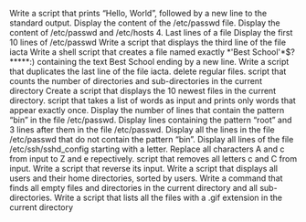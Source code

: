 Write a script that prints “Hello, World”, followed by a new line to the standard output.
Display the content of the /etc/passwd file.
Display the content of /etc/passwd and /etc/hosts
4. Last lines of a file
Display the first 10 lines of /etc/passwd
Write a script that displays the third line of the file iacta
Write a shell script that creates a file named exactly \*\'Best School\'\*$\?\*\*\*\*\*:) containing the text Best School ending by a new line.
Write a script that duplicates the last line of the file iacta.
delete regular files.
script that counts the number of directories and sub-directories in the current directory
Create a script that displays the 10 newest files in the current directory.
 script that takes a list of words as input and prints only words that appear exactly once.
Display the number of lines that contain the pattern “bin” in the file /etc/passwd.
Display lines containing the pattern “root” and 3 lines after them in the file /etc/passwd.
Display all the lines in the file /etc/passwd that do not contain the pattern “bin”.
Display all lines of the file /etc/ssh/sshd_config starting with a letter.
Replace all characters A and c from input to Z and e repectively.
script that removes all letters c and C from input.
Write a script that reverse its input.
Write a script that displays all users and their home directories, sorted by users.
Write a command that finds all empty files and directories in the current directory and all sub-directories.
Write a script that lists all the files with a .gif extension in the current directory
